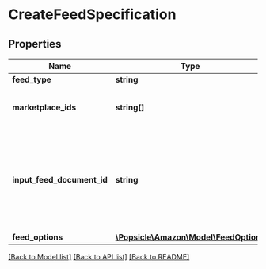 # CreateFeedSpecification

## Properties
Name | Type | Description | Notes
------------ | ------------- | ------------- | -------------
**feed_type** | **string** | The feed type. | 
**marketplace_ids** | **string[]** | A list of identifiers for marketplaces that you want the feed to be applied to. | 
**input_feed_document_id** | **string** | The document identifier returned by the createFeedDocument operation. Upload the feed document contents before calling the createFeed operation. | 
**feed_options** | [**\Popsicle\Amazon\Model\FeedOptions**](FeedOptions.md) |  | [optional] 

[[Back to Model list]](../../README.md#documentation-for-models) [[Back to API list]](../../README.md#documentation-for-api-endpoints) [[Back to README]](../../README.md)

